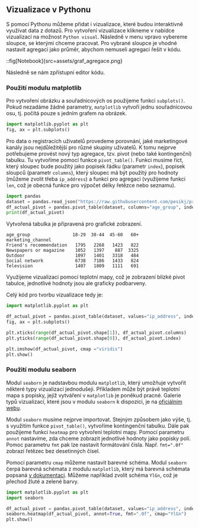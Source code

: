 ## Vizualizace v Pythonu

S pomocí Pythonu můžeme přidat i vizualizace, které budou interaktivně využívat data z dotazů. Pro vytvoření vizualizace klikneme v nabídce vizualizací na možnost `Python visual`. Následně v menu vpravo vybereme sloupce, se kterými chceme pracovat. Pro vybrané sloupce je vhodné nastavit agregaci jako průměr, abychom nemuseli agregaci řešit v kódu.

::fig[Notebook]{src=assets/graf_agregace.png}

Následně se nám zpřístupní editor kódu.

### Použití modulu matplotlib

Pro vytvoření obrázku a souřadnicových os použijeme funkci `subplots()`. Pokud nezadáme žádné parametry, `matplotlib` vytvoří jednu souřadnicovou osu, tj. počítá pouze s jedním grafem na obrázek.

```py
import matplotlib.pyplot as plt
fig, ax = plt.subplots()
```

Pro data o registracích uživatelů provedeme porovnání, jaké marketingové kanály jsou nejdůležitější pro různé skupiny uživatelů. K tomu nejprve potřebujeme provést nový typ agregace, tzv. pivot (nebo také kontingenční) tabulku. Tu vytvoříme pomocí funkce `pivot_table()`. Funkci musíme říct, který sloupec bude použitý jako popisek řádku (parametr `index`), popisek sloupců (parametr `columns`), který sloupec má být použitý pro hodnoty (můžeme zvolit třeba `ip_address`) a funkci pro agregaci (využijeme funkci `len`, což je obecná funkce pro výpočet délky řetězce nebo seznamu).

```py
import pandas
dataset = pandas.read_json("https://raw.githubusercontent.com/pesikj/progr2-python/master/python-pro-data-1/power-bi/assets/user_registration.json")
df_actual_pivot = pandas.pivot_table(dataset, columns="age_group", index="marketing_channel", values="ip_address", aggfunc=len)
print(df_actual_pivot)
```

Vytvořená tabulka je připravená pro grafické zobrazení.

```
age_group                18-29  30-44  45-60   60+
marketing_channel
Friend's recommendation   1795   2268   1423   822
Newspapers or magazine    1052   1397    887  3325
Outdoor                   1097   1401   3318   484
Social network            6738   7186   1433   824
Television                1407   1809   1111   691
```

Využijeme vizualizaci pomocí teplotní mapy, což je zobrazení blízké pivot tabulce, jednotlivé hodnoty jsou ale graficky podbarveny.

Celý kód pro tvorbu vizualizace tedy je:

```py
import matplotlib.pyplot as plt

df_actual_pivot = pandas.pivot_table(dataset, values="ip_address", index="marketing_channel", columns="age_group", aggfunc=len)
fig, ax = plt.subplots()

plt.xticks(range(df_actual_pivot.shape[1]), df_actual_pivot.columns)
plt.yticks(range(df_actual_pivot.shape[0]), df_actual_pivot.index)

plt.imshow(df_actual_pivot, cmap ="viridis")
plt.show()
```

### Použití modulu seaborn

Modul `seaborn` je nadstavbou modulu `matplotlib`, který umožňuje vytvořit některé typy vizualizací jednodušeji. Příkladem může být právě teplotní mapa s popisky, jejíž vytváření v `matplotlib` je poněkud pracné. Galerie typů vizualizací, které jsou v modulu `seaborn` k dispozici, je na [oficiálním webu](https://seaborn.pydata.org/examples/index.html).

Modul `seaborn` musíme nejprve importovat. Stejným způsobem jako výše, tj. s využitím funkce `pivot_table()`, vytvoříme kontingenční tabulku. Dále pak použijeme funkci `heatmap` pro vytvoření teplotní mapy. Pomocí parametru `annot` nastavíme, zda chceme zobrazit jednotlivé hodnoty jako popisky polí. Pomoc parametru `fmt` pak lze nastavit formátování čísla. Např. `fmt=".0f"` zobrazí řetězec bez desetinných čísel.

Pomocí parametru `cmap` můžeme nastavit barevné schéma. Modul `seaborn` čerpá barevná schémata z modulu `matplotlib`, který má barevná schémata popsaná [v dokumentaci](https://matplotlib.org/stable/tutorials/colors/colormaps.html). Můžeme například zvolit schéma `YlGn`, což je přechod žluté a zelené barvy.

```py
import matplotlib.pyplot as plt
import seaborn

df_actual_pivot = pandas.pivot_table(dataset, values="ip_address", index="marketing_channel", columns="age_group", aggfunc=len)
seaborn.heatmap(df_actual_pivot, annot=True, fmt=".0f", cmap="YlGn")
plt.show()

```
